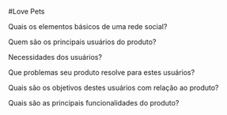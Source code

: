 #Love Pets

Quais os elementos básicos de uma rede social?

Quem são os principais usuários do produto?

Necessidades dos usuários?

Que problemas seu produto resolve para estes usuários?

Quais são os objetivos destes usuários com relação ao produto?

Quais são as principais funcionalidades do produto?
